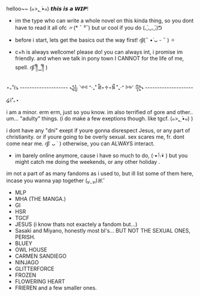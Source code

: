 helloo~~ (๑>؂•̀๑)
𝙩𝙝𝙞𝙨 𝙞𝙨 𝙖 𝙒𝙄𝙋!

- im the type who can write a whole novel on this kinda thing, so you dont have to read it all ofc 〃(* ¯ ³¯) but ur cool if you do (◡̀_◡́)ᕤ
   
- before i start, lets get the basics out the way first! ദ്ദി(˵ •̀ ᴗ - ˵ ) ✧
  
- c+h is always wellcome! please do! you can always int, i promise im friendly. and when we talk in pony town  I CANNOT for the life of me, spell. ദ്ദി ༎ຶ‿༎ຶ )

⋆｡˚꒰ঌ -------------------- ꧁ ༺ ⁺‧₊˚ ཐི⋆♱⋆ཋྀ ˚₊‧⁺ ༻ ꧂ -------------------- ໒꒱˚｡⋆

i am a minor. erm erm, just so you know. im also terrified of gore and other.. um... "adulty" things. (i do make a few exeptions though. like tgcf. (๑>؂•̀๑) )

i dont have any "dni" exept if youre gonna disrespect Jesus, or any part of christianity. or if youre going to be overly sexual. sex scares me, fr. dont come near me. ദ്ദി˙ ᴗ ˙ )
otherwise, you can ALWAYS interact. 
 
- im barely online anymore, cause i have so much to do, (·•᷄∩•᷅ ) but you might catch me doing the weekends, or any other holiday .

im not a part of as many fandoms as i used to, but ill list some of them here, incase you wanna yap together (*ᴗ͈ˬᴗ͈)ꕤ*.ﾟ 

- MLP
- MHA (THE MANGA.)
- GI
- HSR
- TGCF
- JESUS (i know thats not exactely a fandom but...)
- Sasaki and Miyano, honestly most bl's... BUT NOT THE SEXUAL ONES, PERISH.
- BLUEY
- OWL HOUSE
- CARMEN SANDIEGO
- NINJAGO
- GLITTERFORCE
- FROZEN
- FLOWERING HEART
- FRIEREN
  and a few smaller ones. 

